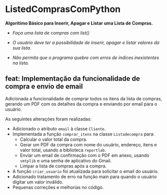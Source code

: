 # ListedComprasComPython

**Algoritimo Básico para Inserir, Apagar e Listar uma Lista de Compras.**

* *Faça uma lista de compras com list()*

* *O usuário deve ter a possibilidade de inserir, apagar e listar valores da sua lista.*

* *Não permita que o programa quebre com erros de índices inexistentes na lista.*

## feat: Implementação da funcionalidade de compra e envio de email

Adicionada a funcionalidade de comprar todos os itens da lista de compras, gerando um PDF com os detalhes da compra e enviando por email para o usuário.

As seguintes alterações foram realizadas:

* Adicionado o atributo `email` à classe `Cliente`.
* Implementada a função `comprar_itens` na classe `Listadecompra` para:
    * Calcular o valor total da compra.
    * Gerar um PDF da compra com nome do usuário, endereço, itens e valor total, usando a biblioteca `reportlab`.
    * Enviar um email de confirmação com o PDF em anexo, usando `smtplib` e uma senha de aplicativo do Gmail.
    * Limpar a lista de compras após a compra.
* A função `criar_usuario` foi atualizada para solicitar o email do usuário.
* Adicionado tratamento de erro na função main para quando o usuário digitar um valor inválido.
* Pequenas correções e melhorias no código.
